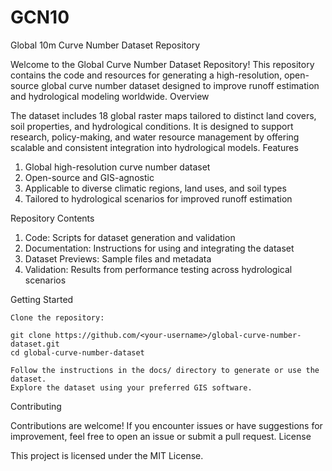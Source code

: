 # GCN10
Global 10m Curve Number Dataset Repository

Welcome to the Global Curve Number Dataset Repository! This repository contains the code and resources for generating a high-resolution, open-source global curve number dataset designed to improve runoff estimation and hydrological modeling worldwide.
Overview

The dataset includes 18 global raster maps tailored to distinct land covers, soil properties, and hydrological conditions. It is designed to support research, policy-making, and water resource management by offering scalable and consistent integration into hydrological models.
Features

1. Global high-resolution curve number dataset
2. Open-source and GIS-agnostic
3. Applicable to diverse climatic regions, land uses, and soil types
4. Tailored to hydrological scenarios for improved runoff estimation

Repository Contents
1. Code: Scripts for dataset generation and validation
2. Documentation: Instructions for using and integrating the dataset
3. Dataset Previews: Sample files and metadata
4. Validation: Results from performance testing across hydrological scenarios

Getting Started

    Clone the repository:

    git clone https://github.com/<your-username>/global-curve-number-dataset.git
    cd global-curve-number-dataset

    Follow the instructions in the docs/ directory to generate or use the dataset.
    Explore the dataset using your preferred GIS software.

Contributing

Contributions are welcome! If you encounter issues or have suggestions for improvement, feel free to open an issue or submit a pull request.
License

This project is licensed under the MIT License.
